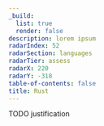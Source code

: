```yaml
---
_build:
  list: true
  render: false
description: lorem ipsum
radarIndex: 52
radarSection: languages
radarTier: assess
radarX: 220
radarY: -318
table-of-contents: false
title: Rust
---
```


TODO justification
